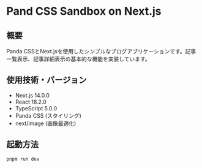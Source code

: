 # Pand CSS Sandbox on Next.js

## 概要
Panda CSSとNext.jsを使用したシンプルなブログアプリケーションです。記事一覧表示、記事詳細表示の基本的な機能を実装しています。

## 使用技術・バージョン

- Next.js 14.0.0
- React 18.2.0
- TypeScript 5.0.0
- Panda CSS (スタイリング)
- next/image (画像最適化)

## 起動方法

```
pnpm run dev
```

